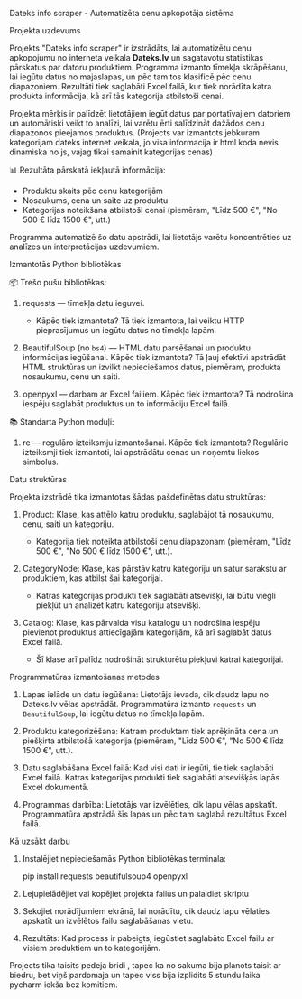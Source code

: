 Dateks info scraper - Automatizēta cenu apkopotāja sistēma

Projekta uzdevums

Projekts "Dateks info scraper" ir izstrādāts, lai automatizētu cenu apkopojumu no interneta veikala **Dateks.lv** un sagatavotu statistikas pārskatus par datoru produktiem. Programma izmanto tīmekļa skrāpēšanu, lai iegūtu datus no majaslapas, un pēc tam tos klasificē pēc cenu diapazoniem. Rezultāti tiek saglabāti Excel failā, kur tiek norādīta katra produkta informācija, kā arī tās kategorija atbilstoši cenai.

Projekta mērķis ir palīdzēt lietotājiem iegūt datus par portatīvajiem datoriem un automātiski veikt to analīzi, lai varētu ērti salīdzināt dažādos cenu diapazonos pieejamos produktus.
(Projects var izmantots jebkuram kategorijam dateks internet veikala, jo visa informacija ir html koda nevis dinamiska no js, vajag tikai samainit kategorijas cenas)

📊 Rezultāta pārskatā iekļautā informācija:
- Produktu skaits pēc cenu kategorijām
- Nosaukums, cena un saite uz produktu
- Kategorijas noteikšana atbilstoši cenai (piemēram, "Līdz 500 €", "No 500 € līdz 1500 €", utt.)

Programma automatizē šo datu apstrādi, lai lietotājs varētu koncentrēties uz analīzes un interpretācijas uzdevumiem.

 Izmantotās Python bibliotēkas

📦 Trešo pušu bibliotēkas:

1. requests — tīmekļa datu ieguvei.
   - Kāpēc tiek izmantota? Tā tiek izmantota, lai veiktu HTTP pieprasījumus un iegūtu datus no tīmekļa lapām.

2. BeautifulSoup (no `bs4`) — HTML datu parsēšanai un produktu informācijas iegūšanai.
   Kāpēc tiek izmantota? Tā ļauj efektīvi apstrādāt HTML struktūras un izvilkt nepieciešamos datus, piemēram, produkta nosaukumu, cenu un saiti.

3. openpyxl — darbam ar Excel failiem.
   Kāpēc tiek izmantota? Tā nodrošina iespēju saglabāt produktus un to informāciju Excel failā.

📚 Standarta Python moduļi:

1. re — regulāro izteiksmju izmantošanai.
   Kāpēc tiek izmantota? Regulārie izteiksmji tiek izmantoti, lai apstrādātu cenas un noņemtu liekos simbolus.


Datu struktūras

Projekta izstrādē tika izmantotas šādas pašdefinētas datu struktūras:

1. Product: Klase, kas attēlo katru produktu, saglabājot tā nosaukumu, cenu, saiti un kategoriju.
   - Kategorija tiek noteikta atbilstoši cenu diapazonam (piemēram, "Līdz 500 €", "No 500 € līdz 1500 €", utt.).

2. CategoryNode: Klase, kas pārstāv katru kategoriju un satur sarakstu ar produktiem, kas atbilst šai kategorijai.
   - Katras kategorijas produkti tiek saglabāti atsevišķi, lai būtu viegli piekļūt un analizēt katru kategoriju atsevišķi.

3. Catalog: Klase, kas pārvalda visu katalogu un nodrošina iespēju pievienot produktus attiecīgajām kategorijām, kā arī saglabāt datus Excel failā.
   - Šī klase arī palīdz nodrošināt strukturētu piekļuvi katrai kategorijai.

 Programmatūras izmantošanas metodes

1. Lapas ielāde un datu iegūšana: Lietotājs ievada, cik daudz lapu no Dateks.lv vēlas apstrādāt. Programmatūra izmanto `requests` un `BeautifulSoup`, lai iegūtu datus no tīmekļa lapām.

2. Produktu kategorizēšana: Katram produktam tiek aprēķināta cena un piešķirta atbilstošā kategorija (piemēram, "Līdz 500 €", "No 500 € līdz 1500 €", utt.).

3. Datu saglabāšana Excel failā: Kad visi dati ir iegūti, tie tiek saglabāti Excel failā. Katras kategorijas produkti tiek saglabāti atsevišķās lapās Excel dokumentā.

4. Programmas darbība: Lietotājs var izvēlēties, cik lapu vēlas apskatīt. Programmatūra apstrādā šīs lapas un pēc tam saglabā rezultātus Excel failā.

Kā uzsākt darbu

1. Instalējiet nepieciešamās Python bibliotēkas terminala:

   pip install requests beautifulsoup4 openpyxl


2. Lejupielādējiet vai kopējiet projekta failus un palaidiet skriptu

3. Sekojiet norādījumiem ekrānā, lai norādītu, cik daudz lapu vēlaties apskatīt un izvēlētos failu saglabāšanas vietu.

4. Rezultāts: Kad process ir pabeigts, iegūstiet saglabāto Excel failu ar visiem produktiem un to kategorijām.

Projects tika taisits pedeja bridi , tapec ka no sakuma bija planots taisit ar biedru, bet viņš pardomaja un tapec viss bija izplidits 5 stundu laika pycharm iekša bez komitiem.



